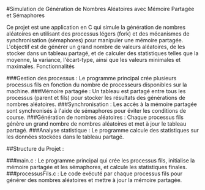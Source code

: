 #Simulation de Génération de Nombres Aléatoires avec Mémoire Partagée et Sémaphores

Ce projet est une application en C qui simule la génération de nombres aléatoires en utilisant des processus légers (fork) et des mécanismes de synchronisation (sémaphores) pour manipuler une mémoire partagée. L'objectif est de générer un grand nombre de valeurs aléatoires, de les stocker dans un tableau partagé, et de calculer des statistiques telles que la moyenne, la variance, l'écart-type, ainsi que les valeurs minimales et maximales.
Fonctionnalités

###Gestion des processus : Le programme principal crée plusieurs processus fils en fonction du nombre de processeurs disponibles sur la machine.
###Mémoire partagée : Un tableau est partagé entre tous les processus (parent et fils) pour stocker les résultats des générations de nombres aléatoires.
###Synchronisation : Les accès à la mémoire partagée sont synchronisés à l'aide de sémaphores pour éviter les conditions de course.
###Génération de nombres aléatoires : Chaque processus fils génère un grand nombre de nombres aléatoires et met à jour le tableau partagé.
###Analyse statistique : Le programme calcule des statistiques sur les données stockées dans le tableau partagé.

##Structure du Projet : 

###main.c : Le programme principal qui crée les processus fils, initialise la mémoire partagée et les sémaphores, et calcule les statistiques finales.
###processusFils.c : Le code exécuté par chaque processus fils pour générer des nombres aléatoires et mettre à jour la mémoire partagée.
